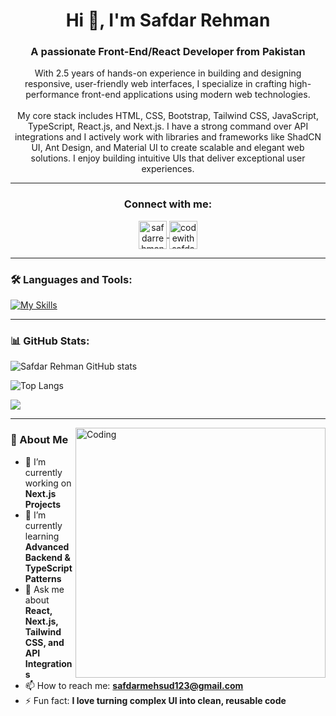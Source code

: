 <h1 align="center">Hi 👋, I'm Safdar Rehman</h1>
<h3 align="center">A passionate Front-End/React Developer from Pakistan</h3>

<p align="center">
With 2.5 years of hands-on experience in building and designing responsive, user-friendly web interfaces, I specialize in crafting high-performance front-end applications using modern web technologies. <br><br>
My core stack includes HTML, CSS, Bootstrap, Tailwind CSS, JavaScript, TypeScript, React.js, and Next.js. I have a strong command over API integrations and I actively work with libraries and frameworks like ShadCN UI, Ant Design, and Material UI to create scalable and elegant web solutions. I enjoy building intuitive UIs that deliver exceptional user experiences.
</p>

---

<h3 align="center">Connect with me:</h3>
<p align="center">
  <a href="[https://www.linkedin.com/in/safdarrehman1/](https://www.linkedin.com/in/safdar-rehman-910440247/](https://www.linkedin.com/public-profile/settings?trk=d_flagship3_profile_self_view_public_profile)" target="blank">
    <img align="center" src="https://upload.wikimedia.org/wikipedia/commons/c/ca/LinkedIn_logo_initials.png" alt="safdarrehman1" height="45" width="45" />
  </a>
  <a href="https://www.instagram.com/codewithsafdar/" target="blank">
    <img align="center" src="https://raw.githubusercontent.com/rahuldkjain/github-profile-readme-generator/master/src/images/icons/Social/instagram.svg" alt="codewithsafdar" height="45" width="45" />
  </a>
</p>

---

### 🛠️ Languages and Tools:
[![My Skills](https://skillicons.dev/icons?i=html,css,bootstrap,tailwind,js,ts,react,nextjs)](https://skillicons.dev)

---

### 📊 GitHub Stats:
![Safdar Rehman GitHub stats](https://github-readme-stats.vercel.app/api?username=safdarrehman1&show_icons=true&theme=dark)

![Top Langs](https://github-readme-stats.vercel.app/api/top-langs/?username=safdarrehman1&theme=dark)

<a href="https://git.io/streak-stats">
  <img src="https://streak-stats.demolab.com?user=safdarrehman1"/>
</a>

---

<img align="right" alt="Coding" width="400" src="https://user-images.githubusercontent.com/74038190/229223263-cf2e4b07-2615-4f87-9c38-e37600f8381a.gif">

### 🚀 About Me

- 🔭 I’m currently working on **Next.js Projects**
- 🌱 I’m currently learning **Advanced Backend & TypeScript Patterns**
- 💬 Ask me about **React, Next.js, Tailwind CSS, and API Integrations**
- 📫 How to reach me: **safdarmehsud123@gmail.com**
- ⚡ Fun fact: **I love turning complex UI into clean, reusable code**

